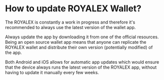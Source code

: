 # How to update ROYALEX Wallet?

The ROYALEX is constantly a work in progress and therefore it's recommended to always use the latest version of the wallet app.

Always update the app by downloading it from one of the official resources. Being an open source wallet app means that anyone can replicate the ROYALEX wallet and distribute their own version (potentially modified) of the app.

Both Android and iOS allows for automatic app updates which would ensure that the device always runs the latest version of the ROYALEX app, without having to update it manually every few weeks.

